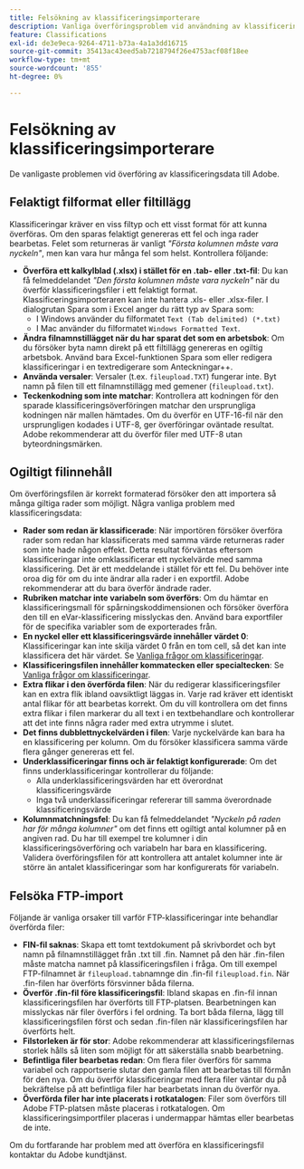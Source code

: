 ```yaml
---
title: Felsökning av klassificeringsimporterare
description: Vanliga överföringsproblem vid användning av klassificeringsimporteraren.
feature: Classifications
exl-id: de3e9eca-9264-4711-b73a-4a1a3dd16715
source-git-commit: 35413ac43eed5ab7218794f26e4753acf08f18ee
workflow-type: tm+mt
source-wordcount: '855'
ht-degree: 0%

---
```


# Felsökning av klassificeringsimporterare

De vanligaste problemen vid överföring av klassificeringsdata till Adobe.

## Felaktigt filformat eller filtillägg

Klassificeringar kräver en viss filtyp och ett visst format för att kunna överföras. Om den sparas felaktigt genereras ett fel och inga rader bearbetas. Felet som returneras är vanligt *&quot;Första kolumnen måste vara nyckeln&quot;*, men kan vara hur många fel som helst. Kontrollera följande:

* **Överföra ett kalkylblad (.xlsx) i stället för en .tab- eller .txt-fil**: Du kan få felmeddelandet *&quot;Den första kolumnen måste vara nyckeln&quot;* när du överför klassificeringsfiler i ett felaktigt format. Klassificeringsimporteraren kan inte hantera .xls- eller .xlsx-filer. I dialogrutan Spara som i Excel anger du rätt typ av Spara som:
   * I Windows använder du filformatet `Text (Tab delimited) (*.txt)`
   * I Mac använder du filformatet `Windows Formatted Text`.
* **Ändra filnamnstillägget när du har sparat det som en arbetsbok**: Om du försöker byta namn direkt på ett filtillägg genereras en ogiltig arbetsbok. Använd bara Excel-funktionen Spara som eller redigera klassificeringar i en textredigerare som Anteckningar++.
* **Använda versaler**: Versaler (t.ex. `fileupload.TXT`) fungerar inte. Byt namn på filen till ett filnamnstillägg med gemener (`fileupload.txt`).
* **Teckenkodning som inte matchar**: Kontrollera att kodningen för den sparade klassificeringsöverföringen matchar den ursprungliga kodningen när mallen hämtades. Om du överför en UTF-16-fil när den ursprungligen kodades i UTF-8, ger överföringar oväntade resultat. Adobe rekommenderar att du överför filer med UTF-8 utan byteordningsmärken.

## Ogiltigt filinnehåll

Om överföringsfilen är korrekt formaterad försöker den att importera så många giltiga rader som möjligt. Några vanliga problem med klassificeringsdata:

* **Rader som redan är klassificerade**: När importören försöker överföra rader som redan har klassificerats med samma värde returneras rader som inte hade någon effekt. Detta resultat förväntas eftersom klassificeringar inte omklassificerar ett nyckelvärde med samma klassificering. Det är ett meddelande i stället för ett fel. Du behöver inte oroa dig för om du inte ändrar alla rader i en exportfil. Adobe rekommenderar att du bara överför ändrade rader.
* **Rubriken matchar inte variabeln som överförs**: Om du hämtar en klassificeringsmall för spårningskoddimensionen och försöker överföra den till en eVar-klassificering misslyckas den. Använd bara exportfiler för de specifika variabler som de exporterades från.
* **En nyckel eller ett klassificeringsvärde innehåller värdet 0**: Klassificeringar kan inte skilja värdet 0 från en tom cell, så det kan inte klassificera det här värdet. Se [Vanliga frågor om klassificeringar](../faq.md).
* **Klassificeringsfilen innehåller kommatecken eller specialtecken**: Se [Vanliga frågor om klassificeringar](../faq.md).
* **Extra flikar i den överförda filen**: När du redigerar klassificeringsfiler kan en extra flik ibland oavsiktligt läggas in. Varje rad kräver ett identiskt antal flikar för att bearbetas korrekt. Om du vill kontrollera om det finns extra flikar i filen markerar du all text i en textbehandlare och kontrollerar att det inte finns några rader med extra utrymme i slutet.
* **Det finns dubblettnyckelvärden i filen**: Varje nyckelvärde kan bara ha en klassificering per kolumn. Om du försöker klassificera samma värde flera gånger genereras ett fel.
* **Underklassificeringar finns och är felaktigt konfigurerade**: Om det finns underklassificeringar kontrollerar du följande:
   * Alla underklassificeringsvärden har ett överordnat klassificeringsvärde
   * Inga två underklassificeringar refererar till samma överordnade klassificeringsvärde
* **Kolumnmatchningsfel**: Du kan få felmeddelandet *&quot;Nyckeln på raden har för många kolumner&quot;* om det finns ett ogiltigt antal kolumner på en angiven rad. Du har till exempel tre kolumner i din klassificeringsöverföring och variabeln har bara en klassificering. Validera överföringsfilen för att kontrollera att antalet kolumner inte är större än antalet klassificeringar som har konfigurerats för variabeln.

## Felsöka FTP-import

Följande är vanliga orsaker till varför FTP-klassificeringar inte behandlar överförda filer:

* **FIN-fil saknas**: Skapa ett tomt textdokument på skrivbordet och byt namn på filnamnstillägget från .txt till .fin. Namnet på den här .fin-filen måste matcha namnet på klassificeringsfilen i fråga. Om till exempel FTP-filnamnet är `fileupload.tab`namnge din .fin-fil `fileupload.fin`. När .fin-filen har överförts försvinner båda filerna.
* **Överför .fin-fil före klassificeringsfil**: Ibland skapas en .fin-fil innan klassificeringsfilen har överförts till FTP-platsen. Bearbetningen kan misslyckas när filer överförs i fel ordning. Ta bort båda filerna, lägg till klassificeringsfilen först och sedan .fin-filen när klassificeringsfilen har överförts helt.
* **Filstorleken är för stor**: Adobe rekommenderar att klassificeringsfilernas storlek hålls så liten som möjligt för att säkerställa snabb bearbetning.
* **Befintliga filer bearbetas redan**: Om flera filer överförs för samma variabel och rapportserie slutar den gamla filen att bearbetas till förmån för den nya. Om du överför klassificeringar med flera filer väntar du på bekräftelse på att befintliga filer har bearbetats innan du överför nya.
* **Överförda filer har inte placerats i rotkatalogen**: Filer som överförs till Adobe FTP-platsen måste placeras i rotkatalogen. Om klassificeringsimportfiler placeras i undermappar hämtas eller bearbetas de inte.

Om du fortfarande har problem med att överföra en klassificeringsfil kontaktar du Adobe kundtjänst.
